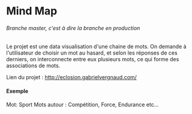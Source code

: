 Mind Map
========================
###### Branche master, c'est à dire la branche en production
Le projet est une data visualisation d'une chaine de mots. On demande à l'utilisateur de choisir un mot au hasard, et selon les réponses de ces derniers, on interconnecte entre eux plusieurs mots, ce qui forme des associations de mots.

Lien du projet : http://eclosion.gabrielvergnaud.com/

#### Exemple
Mot: Sport
Mots autour : Compétition, Force, Endurance etc...
